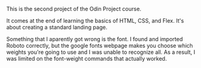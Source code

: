 This is the second project of the Odin Project course.

It comes at the end of learning the basics of HTML, CSS, and Flex. It's about creating a standard landing page.

Something that I aparently got wrong is the font. I found and imported Roboto correctly, but the google fonts webpage makes you choose which weights you're going to use and I was unable to recognize all. As a result, I was limited on the font-weight commands that actually worked.